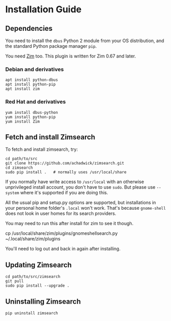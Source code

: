 # Installation Guide

## Dependencies

You need to install the `dbus` Python 2 module from your OS
distribution, and the standard Python package manager `pip`.

You need [Zim][] too.
This plugin is written for Zim 0.67 and later.

### Debian and derivatives

    apt install python-dbus
    apt install python-pip
    apt install zim

### Red Hat and derivatives

    yum install dbus-python
    yum install python-pip
    yum install Zim

## Fetch and install Zimsearch

To fetch and install zimsearch, try:

    cd path/to/src
    git clone https://github.com/achadwick/zimsearch.git
    cd zimsearch
    sudo pip install .   # normally uses /usr/local/share

If you normally have write access to `/usr/local` with an
otherwise unprivileged install account, you don't have to use
`sudo`. But please use `--system` where it's supported if
you are doing this.

All the usual pip and setup.py options are supported, but
installations in your personal home folder's `.local` won't
work. That's because `gnome-shell` does not look in user
homes for its search providers.

You may need to run this after install for zim to see it though.

cp /usr/local/share/zim/plugins/gnomeshellsearch.py ~/.local/share/zim/plugins

You'll need to log out and back in again after installing.

## Updating Zimsearch

    cd path/to/src/zimsearch
    git pull
    sudo pip install --upgrade .

## Uninstalling Zimsearch

    pip uninstall zimsearch

[Zim]: http://zim-wiki.org/
